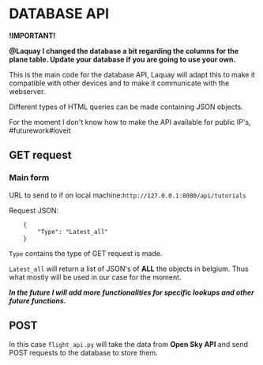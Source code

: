 # DATABASE API
**!IMPORTANT!** 

**@Laquay I changed the database a bit regarding the columns for the plane table. Update your database if you are going to use your own.**

This is the main code for the database API, Laquay will adapt this to make it compatible with other devices and to make it communicate with the webserver. 

Different types of HTML queries can be made containing JSON objects.

For the moment I don't know how to make the API available for public IP's, #futurework#loveit


## GET request

### Main form
URL to send to if on local machine:`http://127.0.0.1:8080/api/tutorials`

Request JSON:
```
    {
        "Type": "Latest_all"
    }
```
`Type` contains the type of GET request is made.

`Latest_all` will return a list of JSON's of **ALL** the objects in belgium. Thus what mostly will be used in our case for the moment. 

***In the future I will add more functionalities for specific lookups and other future functions.***
## POST 
In this case `flight_api.py` will take the data from **Open Sky API** and send POST requests to the database to store them.
